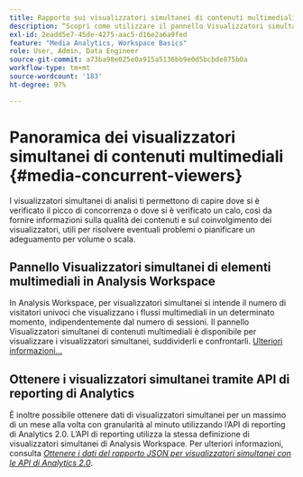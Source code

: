 ```yaml
---
title: Rapporto sui visualizzatori simultanei di contenuti multimediali
description: “Scopri come utilizzare il pannello Visualizzatori simultanei di contenuti multimediali per analizzare i visualizzatori simultanei e comprendere la concorrenza dei picchi e i rilasci”.
exl-id: 2eadd5e7-45de-4275-aac5-d16e2a6a9fed
feature: "Media Analytics, Workspace Basics"
role: User, Admin, Data Engineer
source-git-commit: a73ba98e025e0a915a5136bb9e0d5bcbde875b0a
workflow-type: tm+mt
source-wordcount: '183'
ht-degree: 97%

---
```


# Panoramica dei visualizzatori simultanei di contenuti multimediali {#media-concurrent-viewers}

I visualizzatori simultanei di analisi ti permettono di capire dove si è verificato il picco di concorrenza o dove si è verificato un calo, così da fornire informazioni sulla qualità dei contenuti e sul coinvolgimento dei visualizzatori, utili per risolvere eventuali problemi o pianificare un adeguamento per volume o scala.

## Pannello Visualizzatori simultanei di elementi multimediali in Analysis Workspace

In Analysis Workspace, per visualizzatori simultanei si intende il numero di visitatori univoci che visualizzano i flussi multimediali in un determinato momento, indipendentemente dal numero di sessioni. Il pannello Visualizzatori simultanei di contenuti multimediali è disponibile per visualizzare i visualizzatori simultanei, suddividerli e confrontarli. [Ulteriori informazioni...](https://experienceleague.adobe.com/docs/analytics/analyze/analysis-workspace/panels/media-concurrent-viewers.html?lang=it)

## Ottenere i visualizzatori simultanei tramite API di reporting di Analytics

È inoltre possibile ottenere dati di visualizzatori simultanei per un massimo di un mese alla volta con granularità al minuto utilizzando l’API di reporting di Analytics 2.0. L’API di reporting utilizza la stessa definizione di visualizzatori simultanei di Analysis Workspace.  Per ulteriori informazioni, consulta [_*Ottenere i dati del rapporto JSON per visualizzatori simultanei con le API di Analytics 2.0*_](/help/reporting/reports-and-analytics/get-concurrent-json20.md).
